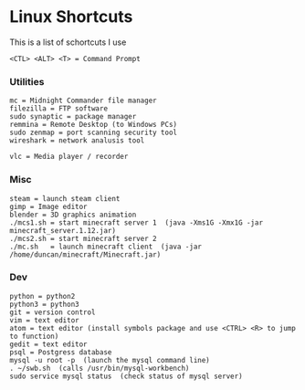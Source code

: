 # Linux Shortcuts

This is a list of schortcuts I use

    <CTL> <ALT> <T> = Command Prompt

### Utilities
    mc = Midnight Commander file manager
    filezilla = FTP software
    sudo synaptic = package manager
    remmina = Remote Desktop (to Windows PCs)
    sudo zenmap = port scanning security tool
    wireshark = network analusis tool

    vlc = Media player / recorder


### Misc

    steam = launch steam client
    gimp = Image editor
    blender = 3D graphics animation
    ./mcs1.sh = start minecraft server 1  (java -Xms1G -Xmx1G -jar minecraft_server.1.12.jar)
    ./mcs2.sh = start minecraft server 2
    ./mc.sh   = launch minecraft client  (java -jar /home/duncan/minecraft/Minecraft.jar)
    


### Dev
    python = python2
    python3 = python3
    git = version control
    vim = text editor
    atom = text editor (install symbols package and use <CTRL> <R> to jump to function)
    gedit = text editor
    psql = Postgress database
    mysql -u root -p  (launch the mysql command line)
    . ~/swb.sh  (calls /usr/bin/mysql-workbench)
    sudo service mysql status  (check status of mysql server)
    

